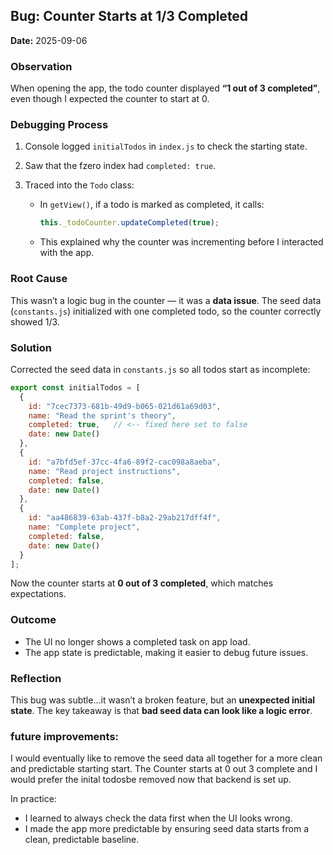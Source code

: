 ## Bug: Counter Starts at 1/3 Completed

**Date:** 2025-09-06

### Observation

When opening the app, the todo counter displayed **“1 out of 3 completed”**, even though I expected the counter to start at 0.

### Debugging Process

1. Console logged `initialTodos` in `index.js` to check the starting state.
2. Saw that the fzero index had `completed: true`.
3. Traced into the `Todo` class:

   * In `getView()`, if a todo is marked as completed, it calls:

     ```js
     this._todoCounter.updateCompleted(true);
     ```
   * This explained why the counter was incrementing before I interacted with the app.

### Root Cause

This wasn’t a logic bug in the counter — it was a **data issue**. The seed data (`constants.js`) initialized with one completed todo, so the counter correctly showed 1/3.

### Solution

Corrected the seed data in `constants.js` so all todos start as incomplete:

```js
export const initialTodos = [
  {
    id: "7cec7373-681b-49d9-b065-021d61a69d03",
    name: "Read the sprint's theory",
    completed: true,   // <-- fixed here set to false
    date: new Date()
  },
  {
    id: "a7bfd5ef-37cc-4fa6-89f2-cac098a8aeba",
    name: "Read project instructions",
    completed: false,
    date: new Date()
  },
  {
    id: "aa486839-63ab-437f-b8a2-29ab217dff4f",
    name: "Complete project",
    completed: false,
    date: new Date()
  }
];
```

Now the counter starts at **0 out of 3 completed**, which matches expectations.

### Outcome

* The UI no longer shows a completed task on app load.
* The app state is predictable, making it easier to debug future issues.

### Reflection

This bug was subtle...it wasn’t a broken feature, but an **unexpected initial state**. The key takeaway is that **bad seed data can look like a logic error**.

### future improvements:
I would eventually like to remove the seed data all together for a more clean and predictable starting start. The Counter starts at 0 out 3 complete and I would prefer the inital todosbe removed now that backend is set up.

In practice:

* I learned to always check the data first when the UI looks wrong.
* I made the app more predictable by ensuring seed data starts from a clean, predictable baseline.

